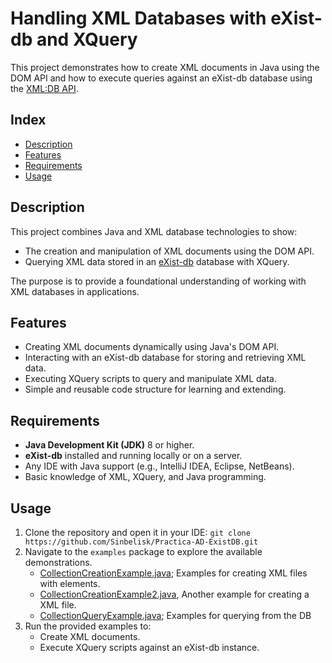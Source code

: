 # Handling XML Databases with eXist-db and XQuery
This project demonstrates how to create XML documents in Java using the DOM API and how to execute queries against an eXist-db database
using the [XML:DB API](https://exist-db.org/exist/apps/doc/devguide_xmldb).

## Index
- [Description](#description)
- [Features](#features)
- [Requirements](#requirements)
- [Usage](#usage)

## Description
This project combines Java and XML database technologies to show:
- The creation and manipulation of XML documents using the DOM API.
- Querying XML data stored in an [eXist-db](https://exist-db.org/) database with XQuery.

The purpose is to provide a foundational understanding of working with XML databases in applications.

## Features
- Creating XML documents dynamically using Java's DOM API.
- Interacting with an eXist-db database for storing and retrieving XML data.
- Executing XQuery scripts to query and manipulate XML data.
- Simple and reusable code structure for learning and extending.

## Requirements
- **Java Development Kit (JDK)** 8 or higher.
- **eXist-db** installed and running locally or on a server.
- Any IDE with Java support (e.g., IntelliJ IDEA, Eclipse, NetBeans).
- Basic knowledge of XML, XQuery, and Java programming.

## Usage
1. Clone the repository and open it in your IDE: ```git clone https://github.com/Sinbelisk/Practica-AD-ExistDB.git```
2. Navigate to the ```examples``` package to explore the available demonstrations.
    - [CollectionCreationExample.java](https://github.com/Sinbelisk/Practica-AD-ExistDB/blob/main/src/main/java/examples/CollectionCreationExample.java); Examples for creating XML files with elements.
    - [CollectionCreationExample2.java](), Another example for creating a XML file.
    - [CollectionQueryExample.java](https://github.com/Sinbelisk/Practica-AD-ExistDB/blob/main/src/main/java/examples/CollectionQueryExample.java); Examples for querying from the DB
3. Run the provided examples to:
   - Create XML documents.
   - Execute XQuery scripts against an eXist-db instance.